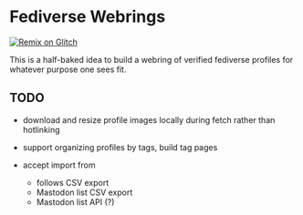 # Fediverse Webrings

[![Remix on Glitch](https://cdn.glitch.com/2703baf2-b643-4da7-ab91-7ee2a2d00b5b%2Fremix-button.svg)](https://glitch.com/edit/#!/import/github/lmorchard/fediverse-webrings)

This is a half-baked idea to build a webring of verified fediverse profiles for whatever purpose one sees fit.

## TODO

- download and resize profile images locally during fetch rather than hotlinking

- support organizing profiles by tags, build tag pages

- accept import from
  - follows CSV export
  - Mastodon list CSV export
  - Mastodon list API (?)


